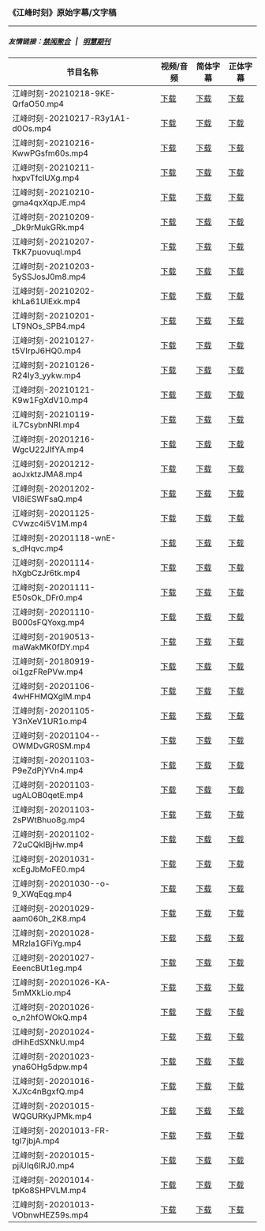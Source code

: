 ### 《江峰时刻》原始字幕/文字稿
---
##### 友情链接：[禁闻聚合](https://github.com/gfw-breaker/banned-news) &nbsp;&nbsp;|&nbsp;&nbsp; [明慧期刊](https://github.com/gfw-breaker/mh-qikan) 
| 节目名称 | 视频/音频 | 简体字幕 | 正体字幕 |
|---|---|---|---|
| 江峰时刻-20210218-9KE-QrfaO50.mp4 | [下载](https://y2mate.com/zh-cn/search/9KE-QrfaO50) | [下载](../channels/jiangfeng/_9KE-QrfaO50.srt?raw=true) | [下载](../channels/jiangfeng/_9KE-QrfaO50.tw.srt?raw=true) | 
| 江峰时刻-20210217-R3y1A1-d0Os.mp4 | [下载](https://y2mate.com/zh-cn/search/R3y1A1-d0Os) | [下载](../channels/jiangfeng/_R3y1A1-d0Os.srt?raw=true) | [下载](../channels/jiangfeng/_R3y1A1-d0Os.tw.srt?raw=true) | 
| 江峰时刻-20210216-KwwPGsfm60s.mp4 | [下载](https://y2mate.com/zh-cn/search/KwwPGsfm60s) | [下载](../channels/jiangfeng/_KwwPGsfm60s.srt?raw=true) | [下载](../channels/jiangfeng/_KwwPGsfm60s.tw.srt?raw=true) | 
| 江峰时刻-20210211-hxpvTfcIUXg.mp4 | [下载](https://y2mate.com/zh-cn/search/hxpvTfcIUXg) | [下载](../channels/jiangfeng/_hxpvTfcIUXg.srt?raw=true) | [下载](../channels/jiangfeng/_hxpvTfcIUXg.tw.srt?raw=true) | 
| 江峰时刻-20210210-gma4qxXqpJE.mp4 | [下载](https://y2mate.com/zh-cn/search/gma4qxXqpJE) | [下载](../channels/jiangfeng/_gma4qxXqpJE.srt?raw=true) | [下载](../channels/jiangfeng/_gma4qxXqpJE.tw.srt?raw=true) | 
| 江峰时刻-20210209-_Dk9rMukGRk.mp4 | [下载](https://y2mate.com/zh-cn/search/_Dk9rMukGRk) | [下载](../channels/jiangfeng/__Dk9rMukGRk.srt?raw=true) | [下载](../channels/jiangfeng/__Dk9rMukGRk.tw.srt?raw=true) | 
| 江峰时刻-20210207-TkK7puovuqI.mp4 | [下载](https://y2mate.com/zh-cn/search/TkK7puovuqI) | [下载](../channels/jiangfeng/_TkK7puovuqI.srt?raw=true) | [下载](../channels/jiangfeng/_TkK7puovuqI.tw.srt?raw=true) | 
| 江峰时刻-20210203-5ySSJosJ0m8.mp4 | [下载](https://y2mate.com/zh-cn/search/5ySSJosJ0m8) | [下载](../channels/jiangfeng/_5ySSJosJ0m8.srt?raw=true) | [下载](../channels/jiangfeng/_5ySSJosJ0m8.tw.srt?raw=true) | 
| 江峰时刻-20210202-khLa61UlExk.mp4 | [下载](https://y2mate.com/zh-cn/search/khLa61UlExk) | [下载](../channels/jiangfeng/_khLa61UlExk.srt?raw=true) | [下载](../channels/jiangfeng/_khLa61UlExk.tw.srt?raw=true) | 
| 江峰时刻-20210201-LT9NOs_SPB4.mp4 | [下载](https://y2mate.com/zh-cn/search/LT9NOs_SPB4) | [下载](../channels/jiangfeng/_LT9NOs_SPB4.srt?raw=true) | [下载](../channels/jiangfeng/_LT9NOs_SPB4.tw.srt?raw=true) | 
| 江峰时刻-20210127-t5VIrpJ6HQ0.mp4 | [下载](https://y2mate.com/zh-cn/search/t5VIrpJ6HQ0) | [下载](../channels/jiangfeng/_t5VIrpJ6HQ0.srt?raw=true) | [下载](../channels/jiangfeng/_t5VIrpJ6HQ0.tw.srt?raw=true) | 
| 江峰时刻-20210126-R24Iy3_yykw.mp4 | [下载](https://y2mate.com/zh-cn/search/R24Iy3_yykw) | [下载](../channels/jiangfeng/_R24Iy3_yykw.srt?raw=true) | [下载](../channels/jiangfeng/_R24Iy3_yykw.tw.srt?raw=true) | 
| 江峰时刻-20210121-K9w1FgXdV10.mp4 | [下载](https://y2mate.com/zh-cn/search/K9w1FgXdV10) | [下载](../channels/jiangfeng/_K9w1FgXdV10.srt?raw=true) | [下载](../channels/jiangfeng/_K9w1FgXdV10.tw.srt?raw=true) | 
| 江峰时刻-20210119-iL7CsybnNRI.mp4 | [下载](https://y2mate.com/zh-cn/search/iL7CsybnNRI) | [下载](../channels/jiangfeng/_iL7CsybnNRI.srt?raw=true) | [下载](../channels/jiangfeng/_iL7CsybnNRI.tw.srt?raw=true) | 
| 江峰时刻-20201216-WgcU22JIfYA.mp4 | [下载](https://y2mate.com/zh-cn/search/WgcU22JIfYA) | [下载](../channels/jiangfeng/_WgcU22JIfYA.srt?raw=true) | [下载](../channels/jiangfeng/_WgcU22JIfYA.tw.srt?raw=true) | 
| 江峰时刻-20201212-aoJxktzJMA8.mp4 | [下载](https://y2mate.com/zh-cn/search/aoJxktzJMA8) | [下载](../channels/jiangfeng/_aoJxktzJMA8.srt?raw=true) | [下载](../channels/jiangfeng/_aoJxktzJMA8.tw.srt?raw=true) | 
| 江峰时刻-20201202-VI8iESWFsaQ.mp4 | [下载](https://y2mate.com/zh-cn/search/VI8iESWFsaQ) | [下载](../channels/jiangfeng/_VI8iESWFsaQ.srt?raw=true) | [下载](../channels/jiangfeng/_VI8iESWFsaQ.tw.srt?raw=true) | 
| 江峰时刻-20201125-CVwzc4i5V1M.mp4 | [下载](https://y2mate.com/zh-cn/search/CVwzc4i5V1M) | [下载](../channels/jiangfeng/_CVwzc4i5V1M.srt?raw=true) | [下载](../channels/jiangfeng/_CVwzc4i5V1M.tw.srt?raw=true) | 
| 江峰时刻-20201118-wnE-s_dHqvc.mp4 | [下载](https://y2mate.com/zh-cn/search/wnE-s_dHqvc) | [下载](../channels/jiangfeng/_wnE-s_dHqvc.srt?raw=true) | [下载](../channels/jiangfeng/_wnE-s_dHqvc.tw.srt?raw=true) | 
| 江峰时刻-20201114-hXgbCzJr6tk.mp4 | [下载](https://y2mate.com/zh-cn/search/hXgbCzJr6tk) | [下载](../channels/jiangfeng/_hXgbCzJr6tk.srt?raw=true) | [下载](../channels/jiangfeng/_hXgbCzJr6tk.tw.srt?raw=true) | 
| 江峰时刻-20201111-E50sOk_DFr0.mp4 | [下载](https://y2mate.com/zh-cn/search/E50sOk_DFr0) | [下载](../channels/jiangfeng/_E50sOk_DFr0.srt?raw=true) | [下载](../channels/jiangfeng/_E50sOk_DFr0.tw.srt?raw=true) | 
| 江峰时刻-20201110-B000sFQYoxg.mp4 | [下载](https://y2mate.com/zh-cn/search/B000sFQYoxg) | [下载](../channels/jiangfeng/_B000sFQYoxg.srt?raw=true) | [下载](../channels/jiangfeng/_B000sFQYoxg.tw.srt?raw=true) | 
| 江峰时刻-20190513-maWakMK0fDY.mp4 | [下载](https://y2mate.com/zh-cn/search/maWakMK0fDY) | [下载](../channels/jiangfeng/_maWakMK0fDY.srt?raw=true) | [下载](../channels/jiangfeng/_maWakMK0fDY.tw.srt?raw=true) | 
| 江峰时刻-20180919-oi1gzFRePVw.mp4 | [下载](https://y2mate.com/zh-cn/search/oi1gzFRePVw) | [下载](../channels/jiangfeng/_oi1gzFRePVw.srt?raw=true) | [下载](../channels/jiangfeng/_oi1gzFRePVw.tw.srt?raw=true) | 
| 江峰时刻-20201106-4wHFHMQXglM.mp4 | [下载](https://y2mate.com/zh-cn/search/4wHFHMQXglM) | [下载](../channels/jiangfeng/_4wHFHMQXglM.srt?raw=true) | [下载](../channels/jiangfeng/_4wHFHMQXglM.tw.srt?raw=true) | 
| 江峰时刻-20201105-Y3nXeV1UR1o.mp4 | [下载](https://y2mate.com/zh-cn/search/Y3nXeV1UR1o) | [下载](../channels/jiangfeng/_Y3nXeV1UR1o.srt?raw=true) | [下载](../channels/jiangfeng/_Y3nXeV1UR1o.tw.srt?raw=true) | 
| 江峰时刻-20201104--OWMDvGR0SM.mp4 | [下载](https://y2mate.com/zh-cn/search/-OWMDvGR0SM) | [下载](../channels/jiangfeng/_-OWMDvGR0SM.srt?raw=true) | [下载](../channels/jiangfeng/_-OWMDvGR0SM.tw.srt?raw=true) | 
| 江峰时刻-20201103-P9eZdPjYVn4.mp4 | [下载](https://y2mate.com/zh-cn/search/P9eZdPjYVn4) | [下载](../channels/jiangfeng/_P9eZdPjYVn4.srt?raw=true) | [下载](../channels/jiangfeng/_P9eZdPjYVn4.tw.srt?raw=true) | 
| 江峰时刻-20201103-ugALOB0qetE.mp4 | [下载](https://y2mate.com/zh-cn/search/ugALOB0qetE) | [下载](../channels/jiangfeng/_ugALOB0qetE.srt?raw=true) | [下载](../channels/jiangfeng/_ugALOB0qetE.tw.srt?raw=true) | 
| 江峰时刻-20201103-2sPWtBhuo8g.mp4 | [下载](https://y2mate.com/zh-cn/search/2sPWtBhuo8g) | [下载](../channels/jiangfeng/_2sPWtBhuo8g.srt?raw=true) | [下载](../channels/jiangfeng/_2sPWtBhuo8g.tw.srt?raw=true) | 
| 江峰时刻-20201102-72uCQklBjHw.mp4 | [下载](https://y2mate.com/zh-cn/search/72uCQklBjHw) | [下载](../channels/jiangfeng/_72uCQklBjHw.srt?raw=true) | [下载](../channels/jiangfeng/_72uCQklBjHw.tw.srt?raw=true) | 
| 江峰时刻-20201031-xcEgJbMoFE0.mp4 | [下载](https://y2mate.com/zh-cn/search/xcEgJbMoFE0) | [下载](../channels/jiangfeng/_xcEgJbMoFE0.srt?raw=true) | [下载](../channels/jiangfeng/_xcEgJbMoFE0.tw.srt?raw=true) | 
| 江峰时刻-20201030--o-9_XWqEqg.mp4 | [下载](https://y2mate.com/zh-cn/search/-o-9_XWqEqg) | [下载](../channels/jiangfeng/_-o-9_XWqEqg.srt?raw=true) | [下载](../channels/jiangfeng/_-o-9_XWqEqg.tw.srt?raw=true) | 
| 江峰时刻-20201029-aam060h_2K8.mp4 | [下载](https://y2mate.com/zh-cn/search/aam060h_2K8) | [下载](../channels/jiangfeng/_aam060h_2K8.srt?raw=true) | [下载](../channels/jiangfeng/_aam060h_2K8.tw.srt?raw=true) | 
| 江峰时刻-20201028-MRzla1GFiYg.mp4 | [下载](https://y2mate.com/zh-cn/search/MRzla1GFiYg) | [下载](../channels/jiangfeng/_MRzla1GFiYg.srt?raw=true) | [下载](../channels/jiangfeng/_MRzla1GFiYg.tw.srt?raw=true) | 
| 江峰时刻-20201027-EeencBUt1eg.mp4 | [下载](https://y2mate.com/zh-cn/search/EeencBUt1eg) | [下载](../channels/jiangfeng/_EeencBUt1eg.srt?raw=true) | [下载](../channels/jiangfeng/_EeencBUt1eg.tw.srt?raw=true) | 
| 江峰时刻-20201026-KA-5mMXkLio.mp4 | [下载](https://y2mate.com/zh-cn/search/KA-5mMXkLio) | [下载](../channels/jiangfeng/_KA-5mMXkLio.srt?raw=true) | [下载](../channels/jiangfeng/_KA-5mMXkLio.tw.srt?raw=true) | 
| 江峰时刻-20201026-o_n2hfOWOkQ.mp4 | [下载](https://y2mate.com/zh-cn/search/o_n2hfOWOkQ) | [下载](../channels/jiangfeng/_o_n2hfOWOkQ.srt?raw=true) | [下载](../channels/jiangfeng/_o_n2hfOWOkQ.tw.srt?raw=true) | 
| 江峰时刻-20201024-dHihEdSXNkU.mp4 | [下载](https://y2mate.com/zh-cn/search/dHihEdSXNkU) | [下载](../channels/jiangfeng/_dHihEdSXNkU.srt?raw=true) | [下载](../channels/jiangfeng/_dHihEdSXNkU.tw.srt?raw=true) | 
| 江峰时刻-20201023-yna6OHg5dpw.mp4 | [下载](https://y2mate.com/zh-cn/search/yna6OHg5dpw) | [下载](../channels/jiangfeng/_yna6OHg5dpw.srt?raw=true) | [下载](../channels/jiangfeng/_yna6OHg5dpw.tw.srt?raw=true) | 
| 江峰时刻-20201016-XJXc4nBgxfQ.mp4 | [下载](https://y2mate.com/zh-cn/search/XJXc4nBgxfQ) | [下载](../channels/jiangfeng/_XJXc4nBgxfQ.srt?raw=true) | [下载](../channels/jiangfeng/_XJXc4nBgxfQ.tw.srt?raw=true) | 
| 江峰时刻-20201015-WQGURKyJPMk.mp4 | [下载](https://y2mate.com/zh-cn/search/WQGURKyJPMk) | [下载](../channels/jiangfeng/_WQGURKyJPMk.srt?raw=true) | [下载](../channels/jiangfeng/_WQGURKyJPMk.tw.srt?raw=true) | 
| 江峰时刻-20201013-FR-tgl7jbjA.mp4 | [下载](https://y2mate.com/zh-cn/search/FR-tgl7jbjA) | [下载](../channels/jiangfeng/_FR-tgl7jbjA.srt?raw=true) | [下载](../channels/jiangfeng/_FR-tgl7jbjA.tw.srt?raw=true) | 
| 江峰时刻-20201015-pjiUIq6lRJ0.mp4 | [下载](https://y2mate.com/zh-cn/search/pjiUIq6lRJ0) | [下载](../channels/jiangfeng/_pjiUIq6lRJ0.srt?raw=true) | [下载](../channels/jiangfeng/_pjiUIq6lRJ0.tw.srt?raw=true) | 
| 江峰时刻-20201014-tpKo8SHPVLM.mp4 | [下载](https://y2mate.com/zh-cn/search/tpKo8SHPVLM) | [下载](../channels/jiangfeng/_tpKo8SHPVLM.srt?raw=true) | [下载](../channels/jiangfeng/_tpKo8SHPVLM.tw.srt?raw=true) | 
| 江峰时刻-20201013-VObnwHEZ59s.mp4 | [下载](https://y2mate.com/zh-cn/search/VObnwHEZ59s) | [下载](../channels/jiangfeng/_VObnwHEZ59s.srt?raw=true) | [下载](../channels/jiangfeng/_VObnwHEZ59s.tw.srt?raw=true) | 
